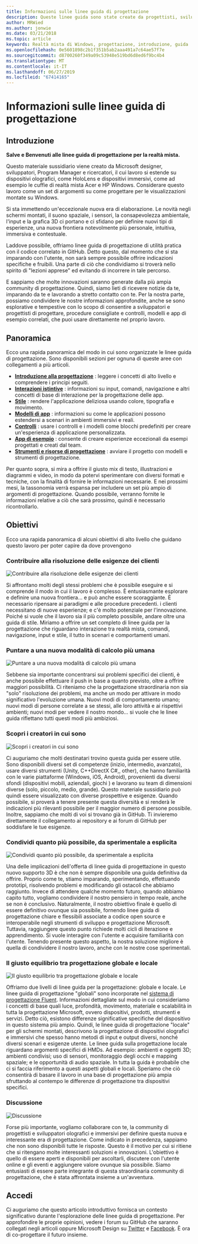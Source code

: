 ```yaml
---
title: Informazioni sulle linee guida di progettazione
description: Queste linee guida sono state create da progettisti, sviluppatori, program manager e ricercatori Microsoft impegnati nella realizzazione di dispositivi olografici (come HoloLens) e dispositivi di tipo immersive (come i visori VR di Windows Mixed Reality Acer e HP).
author: MRWied
ms.author: jonwie
ms.date: 03/21/2018
ms.topic: article
keywords: Realtà mista di Windows, progettazione, introduzione, guida
ms.openlocfilehash: 0e5601898c2b1f351b5ab2aaa491a7c64ae57f7e
ms.sourcegitcommit: d8700260f349a09c53948e519bd6d8ed6f9bc4b4
ms.translationtype: MT
ms.contentlocale: it-IT
ms.lasthandoff: 06/27/2019
ms.locfileid: "67414165"
---
```

# <a name="about-this-design-guidance"></a>Informazioni sulle linee guida di progettazione

## <a name="introduction"></a>Introduzione

**Salve e Benvenuti alle linee guida di progettazione per la realtà mista.**

Questo materiale sussidiario viene creato da Microsoft designer, sviluppatori, Program Manager e ricercatori, il cui lavoro si estende su dispositivi olografici, come HoloLens e dispositivi immersivi, come ad esempio le cuffie di realtà mista Acer e HP Windows. Considerare questo lavoro come un set di argomenti su come progettare per le visualizzazioni montate su Windows.

Si sta immettendo un'eccezionale nuova era di elaborazione. Le novità negli schermi montati, il suono spaziale, i sensori, la consapevolezza ambientale, l'input e la grafica 3D ci portano e ci sfidano per definire nuovi tipi di esperienze, una nuova frontiera notevolmente più personale, intuitiva, immersiva e contestuale.

Laddove possibile, offriamo linee guida di progettazione di utilità pratica con il codice correlato in GitHub. Detto questo, dal momento che si sta imparando con l'utente, non sarà sempre possibile offrire indicazioni specifiche e fruibili. Una parte di ciò che condividiamo si troverà nello spirito di "lezioni apprese" ed evitando di incorrere in tale percorso.

E sappiamo che molte innovazioni saranno generate dalla più ampia community di progettazione. Quindi, siamo lieti di ricevere notizie da te, imparando da te e lavorando a stretto contatto con te. Per la nostra parte, possiamo condividere le nostre informazioni approfondite, anche se sono esplorative e tempestive con lo scopo di consentire a sviluppatori e progettisti di progettare, procedure consigliate e controlli, modelli e app di esempio correlati, che puoi usare direttamente nel proprio lavoro.

## <a name="overview"></a>Panoramica

Ecco una rapida panoramica del modo in cui sono organizzate le linee guida di progettazione. Sono disponibili sezioni per ognuna di queste aree con collegamenti a più articoli.
* **[Introduzione alla progettazione](mixed-reality.md)** : leggere i concetti di alto livello e comprendere i principi seguiti.
* **[Interazioni istintive](interaction-fundamentals.md)** : informazioni su input, comandi, navigazione e altri concetti di base di interazione per la progettazione delle app.
* **[Stile](typography.md)** : rendere l'applicazione deliziosa usando colore, tipografia e movimento.
* **[Modelli di app](types-of-mixed-reality-apps.md)** : informazioni su come le applicazioni possono estendersi a scenari in ambienti immersivi e reali.
* **[Controlli](interactable-object.md)** : usare i controlli e i modelli come blocchi predefiniti per creare un'esperienza di applicazione personalizzata.
* **[App di esempio](design.md#sample-apps)** : consente di creare esperienze eccezionali da esempi progettati e creati dal team.
* **[Strumenti e risorse di progettazione](design.md#design-tools)** : avviare il progetto con modelli e strumenti di progettazione.

Per quanto sopra, si mira a offrire il giusto mix di testo, illustrazioni e diagrammi e video, in modo da potervi sperimentare con diversi formati e tecniche, con la finalità di fornire le informazioni necessarie. E nei prossimi mesi, la tassonomia verrà espansa per includere un set più ampio di argomenti di progettazione. Quando possibile, verranno fornite le informazioni relative a ciò che sarà prossimo, quindi è necessario ricontrollarlo.

## <a name="objectives"></a>Obiettivi

Ecco una rapida panoramica di alcuni obiettivi di alto livello che guidano questo lavoro per poter capire da dove provengono

### <a name="help-solve-customer-challenges"></a>Contribuire alla risoluzione delle esigenze dei clienti

![Contribuire alla risoluzione delle esigenze dei clienti](images/500px-fix-a-broken-switch-with-hololens.jpg) <br>

Si affrontano molti degli stessi problemi che è possibile eseguire e si comprende il modo in cui il lavoro è complesso. È entusiasmante esplorare e definire una nuova frontiera... e può anche essere scoraggiante. È necessario ripensare ai paradigmi e alle procedure precedenti. i clienti necessitano di nuove esperienze; e c'è molto potenziale per l'innovazione. Poiché si vuole che il lavoro sia il più completo possibile, andare oltre una guida di stile. Miriamo a offrire un set completo di linee guida per la progettazione che riguardano interazione tra realtà mista, comandi, navigazione, input e stile, il tutto in scenari e comportamenti umani. 

### <a name="point-the-way-towards-a-new-more-human-way-of-computing"></a>Puntare a una nuova modalità di calcolo più umana

![Puntare a una nuova modalità di calcolo più umana](images/500px-man-and-women-with-holograph-on-table.png)<br>

Sebbene sia importante concentrarsi sui problemi specifici dei clienti, è anche possibile effettuare il push in base a quanto previsto, oltre a offrire maggiori possibilità. Ci riteniamo che la progettazione straordinaria non sia "solo" risoluzione dei problemi, ma anche un modo per attivare in modo significativo l'evoluzione umana. Nuovi modi di comportamento umano; nuovi modi di persone correlate a se stessi, alle loro attività e ai rispettivi ambienti; nuovi modi per vedere il nostro mondo... si vuole che le linee guida riflettano tutti questi modi più ambiziosi. 

### <a name="meet-creators-where-they-are"></a>Scopri i creatori in cui sono

![Scopri i creatori in cui sono](images/500px-creators.jpg) <br>

Ci auguriamo che molti destinatari trovino questa guida per essere utile. Sono disponibili diversi set di competenze (inizio, intermedio, avanzato), usare diversi strumenti (Unity, C++DirectX C#,, other), che hanno familiarità con le varie piattaforme (Windows, iOS, Android), provenienti da diversi sfondi (dispositivi mobili, aziendali, giochi ) e lavorano su team di dimensioni diverse (solo, piccolo, medio, grande). Questo materiale sussidiario può quindi essere visualizzato con diverse prospettive e esigenze. Quando possibile, si proverà a tenere presente questa diversità e si renderà le indicazioni più rilevanti possibile per il maggior numero di persone possibile. Inoltre, sappiamo che molti di voi si trovano già in GitHub. Ti invieremo direttamente il collegamento ai repository e ai forum di GitHub per soddisfare le tue esigenze. 

### <a name="share-as-much-as-possible-from-experimental-to-explicit"></a>Condividi quanto più possibile, da sperimentale a esplicita

![Condividi quanto più possibile, da sperimentale a esplicita](images/500px-man-playinggame.jpg) <br>

Una delle implicazioni dell'offerta di linee guida di progettazione in questo nuovo supporto 3D è che non è sempre disponibile una guida definitiva da offrire. Proprio come te, stiamo imparando, sperimentando, effettuando prototipi, risolvendo problemi e modificando gli ostacoli che abbiamo raggiunto. Invece di attendere qualche momento futuro, quando abbiamo capito tutto, vogliamo condividere il nostro pensiero in tempo reale, anche se non è conclusivo. Naturalmente, il nostro obiettivo finale è quello di essere definitivo ovunque sia possibile, fornendo linee guida di progettazione chiare e flessibili associate a codice open source e interoperabile negli strumenti di sviluppo e progettazione Microsoft. Tuttavia, raggiungere questo punto richiede molti cicli di iterazione e apprendimento. Si vuole interagire con l'utente e acquisire familiarità con l'utente. Tenendo presente questo aspetto, la nostra soluzione migliore è quella di condividere il nostro lavoro, anche con le nostre cose sperimentali. 

### <a name="the-right-balance-of-global-and-local-design"></a>Il giusto equilibrio tra progettazione globale e locale

![Il giusto equilibrio tra progettazione globale e locale](images/500px-fluentdesign.jpg) <br>

Offriamo due livelli di linee guida per la progettazione: globale e locale. Le linee guida di progettazione "globali" sono incorporate nel [sistema di progettazione Fluent](http://fluent.microsoft.com). Informazioni dettagliate sul modo in cui consideriamo i concetti di base quali luce, profondità, movimento, materiale e scalabilità in tutta la progettazione Microsoft, ovvero dispositivi, prodotti, strumenti e servizi. Detto ciò, esistono differenze significative specifiche del dispositivo in questo sistema più ampio. Quindi, le linee guida di progettazione "locale" per gli schermi montati, descrivono la progettazione di dispositivi olografici e immersivi che spesso hanno metodi di input e output diversi, nonché diversi scenari e esigenze utente. Le linee guida sulla progettazione locale riguardano argomenti specifici di HMDs. Ad esempio:  ambienti e oggetti 3D; ambienti condivisi; uso di sensori, monitoraggio degli occhi e mapping spaziale; e le opportunità di audio spaziale. In tutta la guida è probabile che ci si faccia riferimento a questi aspetti globali e locali. Speriamo che ciò consentirà di basare il lavoro in una base di progettazione più ampia sfruttando al contempo le differenze di progettazione tra dispositivi specifici.

### <a name="have-a-discussion"></a>Discussione

![Discussione](images/500px-share.jpg) <br>

Forse più importante, vogliamo collaborare con te, la community di progettisti e sviluppatori olografici e immersivi per definire questa nuova e interessante era di progettazione. Come indicato in precedenza, sappiamo che non sono disponibili tutte le risposte. Questo è il motivo per cui si ritiene che si ritengano molte interessanti soluzioni e innovazioni. L'obiettivo è quello di essere aperti e disponibili per ascoltarli, discutere con l'utente online e gli eventi e aggiungere valore ovunque sia possibile. Siamo entusiasti di essere parte integrante di questa straordinaria community di progettazione, che è stata affrontata insieme a un'avventura. 

## <a name="please-dive-in"></a>Accedi

Ci auguriamo che questo articolo introduttivo fornisca un contesto significativo durante l'esplorazione delle linee guida di progettazione. Per approfondire le proprie opinioni, vedere i forum su GitHub che saranno collegati negli articoli oppure Microsoft Design su [Twitter](https://twitter.com/MicrosoftDesign) e [Facebook](https://www.facebook.com/microsoftdesign/). È ora di co-progettare il futuro insieme.

